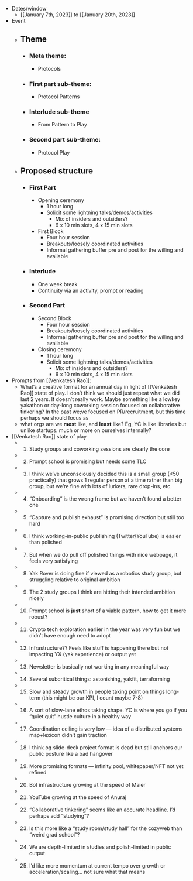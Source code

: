 - Dates/window
    - [[January 7th, 2023]] to [[January 20th, 2023]]
- Event
    - ## Theme
        - ### Meta theme:
            - Protocols
        - ### First part sub-theme:
            - Protocol Patterns
        - ### Interlude sub-theme
            - From Pattern to Play
        - ### Second part sub-theme:
            - Protocol Play
    - ## Proposed structure
        - ### First Part
            - Opening ceremony
                - 1 hour long
                - Solicit some lightning talks/demos/activities
                    - Mix of insiders and outsiders?
                    - 6 x 10 min slots, 4 x 15 min slots
            - First Block
                - Four hour session
                - Breakouts/loosely coordinated activities
                - Informal gathering buffer pre and post for the willing and available
        - ### Interlude
            - One week break
            - Continuity via an activity, prompt or reading
        - ### Second Part
            - Second Block
                - Four hour session
                - Breakouts/loosely coordinated activities
                - Informal gathering buffer pre and post for the willing and available
            - Closing ceremony
                - 1 hour long
                - Solicit some lightning talks/demos/activities
                    - Mix of insiders and outsiders?
                    - 6 x 10 min slots, 4 x 15 min slots
- Prompts from [[Venkatesh Rao]]:
    - What’s a creative format for an annual day in light of [[Venkatesh Rao]] state of play. I don’t think we should just repeat what we did last 2 years. It doesn’t really work. Maybe something like a lowkey yakathon or day-long coworking session focused on collaborative tinkering? In the past we;ve focused on PR/recruitment, but this time perhaps we should focus as
    - what orgs are we __most__ like, and __least__ like? Eg, YC is like libraries but unlike  startups. much or more on ourselves internally?
- [[Venkatesh Rao]] state of play
    - 1. Study groups and coworking sessions are clearly the core
    - 2. Prompt school is promising but needs some TLC
    - 3. I think we’ve unconsciously decided this is a small group (<50 practically) that grows 1 regular person at a time rather than big group, but we’re fine with lots of lurkers, rare drop-ins, etc. 
    - 4. “Onboarding” is the wrong frame but we haven’t found a better one
    - 5. “Capture and publish exhaust” is promising direction but still too hard
    - 6. I think working-in-public publishing (Twitter/YouTube) is easier than polished
    - 7. But when we do pull off polished things with nice webpage, it feels very satisfying
    - 8. Yak Rover is doing fine if viewed as a robotics study group, but struggling relative to original ambition
    - 9. The 2 study groups I think are hitting their intended ambition nicely
    - 10. Prompt school is __just__ short of a viable pattern, how to get it more robust?
    - 11. Crypto tech exploration earlier in the year was very fun but we didn’t have enough need to adopt
    - 12. Infrastructure?? Feels like stuff is happening there but not impacting YX (yak experience) or output yet
    - 13. Newsletter is basically not working in any meaningful way
    - 14. Several subcritical things: astonishing, yakfit, terraforming
    - 15. Slow and steady growth in people taking point on things long-term (this might be our KPI, I count maybe 7-8)
    - 16. A sort of slow-lane ethos taking shape. YC is where you go if you “quiet quit” hustle culture in a healthy way
    - 17. Coordination ceiling is very low — idea of a distributed systems map+lexicon didn’t gain traction
    - 18. I think og slide-deck project format is dead but still anchors our public posture like a bad hangover
    - 19. More promising formats — infinity pool, whitepaper/NFT not yet refined

    - 20. Bot infrastructure growing at the speed of Maier
    - 21. YouTube growing at the speed of Anuraj
    - 22. “Collaborative tinkering” seems like an accurate headline. I’d perhaps add “studying”? 
    - 23. Is this more like a “study room/study hall” for the cozyweb than “weird grad school”?
    - 24. We are depth-limited in studies and polish-limited in public output
    - 25. I’d like more momentum at current tempo over growth or acceleration/scaling… not sure what that means
